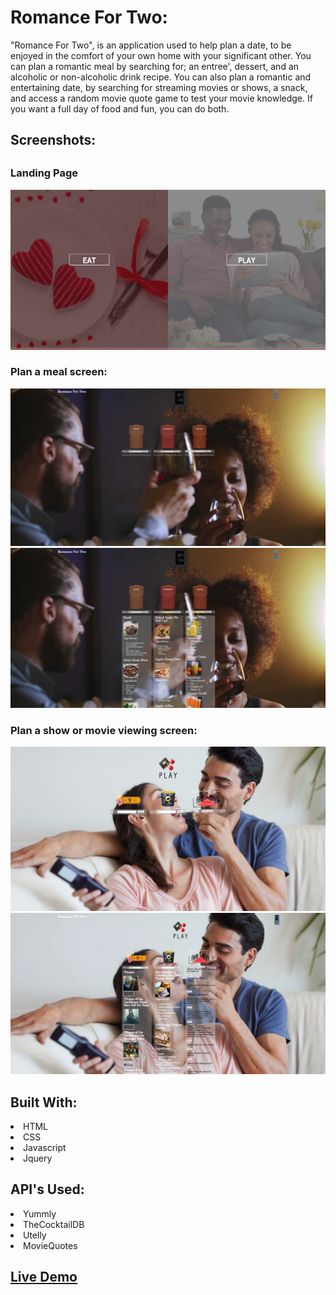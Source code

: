 <h1>Romance For Two:</h1>

<p>"Romance For Two", is an application used to help plan a date, to be enjoyed in the comfort of your own home with your significant other. You can plan a romantic meal by searching for;  an entree', dessert, and an alcoholic or non-alcoholic drink recipe. You can also plan a romantic and entertaining date, by searching for streaming movies or shows, a snack, and access a random movie quote game to test your movie knowledge. If you want a full day of food and fun, you can do both.</p>

<h2>Screenshots:<h2>

<h3>Landing Page</h3>

<img src="https://github.com/Tenecia82/RomanceForTwo/blob/master/img/landing_page">

<h3> Plan a meal screen:</h3>

<img src="https://github.com/Tenecia82/RomanceForTwo/blob/master/img/eat_page_no_search">
<img src="https://github.com/Tenecia82/RomanceForTwo/blob/master/img/eat_page_search">

<h3> Plan a show or movie viewing screen:</h3>

<img src="https://github.com/Tenecia82/RomanceForTwo/blob/master/img/play_page_no_search.png">
<img src="https://github.com/Tenecia82/RomanceForTwo/blob/master/img/play_page_search.png">

<h2>Built With:</h2>

<li>HTML</li>
<li>CSS</li>
<li>Javascript</li>
<li>Jquery</li>

<h2>API's Used:</h2>

<li>Yummly</li>
<li>TheCocktailDB</li>
<li>Utelly</li>
<li>MovieQuotes</li>

<a href="https://tenecia82.github.io/RomanceForTwo/index.html" target="_blank"><h2>Live Demo<h2></a>
